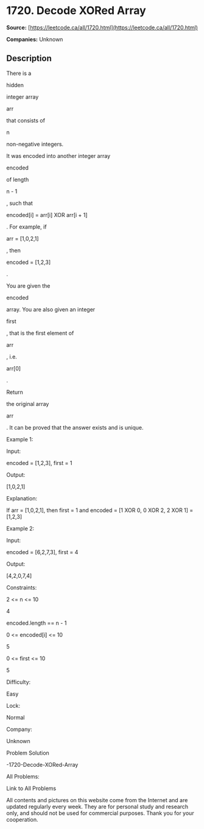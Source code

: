 # 1720. Decode XORed Array

**Source:** [https://leetcode.ca/all/1720.html](https://leetcode.ca/all/1720.html)

**Companies:** Unknown

## Description

There is a

hidden

integer array

arr

that consists of

n

non-negative integers.

It was encoded into another integer array

encoded

of length

n -
                1

, such that

encoded[i] = arr[i] XOR arr[i + 1]

. For example, if

arr = [1,0,2,1]

, then

encoded = [1,2,3]

.

You are given the

encoded

array. You are also given an integer

first

,
                that is the first element of

arr

, i.e.

arr[0]

.

Return

the original array

arr

. It can be proved that the answer
                exists and is unique.

Example 1:

Input:

encoded = [1,2,3], first = 1

Output:

[1,0,2,1]

Explanation:

If arr = [1,0,2,1], then first = 1 and encoded = [1 XOR 0, 0 XOR 2, 2 XOR 1] = [1,2,3]

Example 2:

Input:

encoded = [6,2,7,3], first = 4

Output:

[4,2,0,7,4]

Constraints:

2 <= n <= 10

4

encoded.length == n - 1

0 <= encoded[i] <= 10

5

0 <= first <= 10

5

Difficulty:

Easy

Lock:

Normal

Company:

Unknown

Problem Solution

-1720-Decode-XORed-Array

All Problems:

Link to All Problems

All contents and pictures on this website come from the Internet and are updated regularly
        every week. They are for personal study and research only, and should not be used for
        commercial purposes. Thank you for your cooperation.

